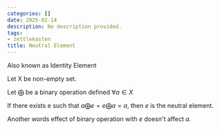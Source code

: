```yaml
---
categories: []
date: 2025-02-14
description: No description provided.
tags:
- zettlekasten
title: Neutral Element
---
```


Also known as Identity Element

Let X be non-empty set.

Let $\bigoplus$ be a binary operation defined $\forall a \in X$

If there exists e such that $a \bigoplus e = e \bigoplus a = a$, then $e$ is the neutral element.

Another words effect of binary operation with $e$ doesn't affect $a$.